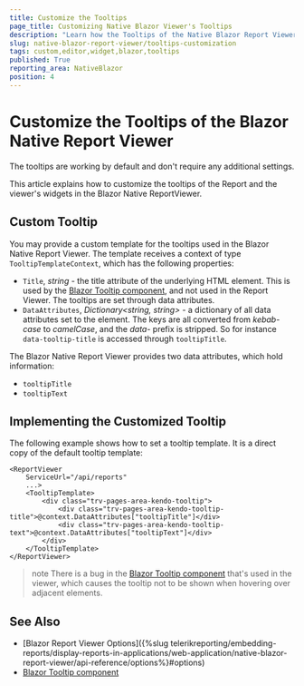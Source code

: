 ```yaml
---
title: Customize the Tooltips
page_title: Customizing Native Blazor Viewer's Tooltips
description: "Learn how the Tooltips of the Native Blazor Report Viewer work in Telerik Reporting and how to customize them."
slug: native-blazor-report-viewer/tooltips-customization
tags: custom,editor,widget,blazor,tooltips
published: True
reporting_area: NativeBlazor
position: 4
---
```


# Customize the Tooltips of the Blazor Native Report Viewer

The tooltips are working by default and don't require any additional settings.

This article explains how to customize the tooltips of the Report and the viewer's widgets in the Blazor Native ReportViewer.

## Custom Tooltip

You may provide a custom template for the tooltips used in the Blazor Native Report Viewer. The template receives a context of type `TooltipTemplateContext`, which has the following properties:

* `Title`, _string_ - the title attribute of the underlying HTML element. This is used by the [Blazor Tooltip component](https://docs.telerik.com/blazor-ui/components/tooltip/overview), and not used in the Report Viewer. The tooltips are set through data attributes.
* `DataAttributes`, _Dictionary<string, string>_ - a dictionary of all data attributes set to the element. The keys are all converted from _kebab-case_ to _camelCase_, and the _data-_ prefix is stripped. So for instance `data-tooltip-title` is accessed through `tooltipTitle`.

The Blazor Native Report Viewer provides two data attributes, which hold information:

* `tooltipTitle`
* `tooltipText`

## Implementing the Customized Tooltip

The following example shows how to set a tooltip template. It is a direct copy of the default tooltip template:

````CSHTML
<ReportViewer
	ServiceUrl="/api/reports"
	...>
	<TooltipTemplate>
		<div class="trv-pages-area-kendo-tooltip">
			<div class="trv-pages-area-kendo-tooltip-title">@context.DataAttributes["tooltipTitle"]</div>
			<div class="trv-pages-area-kendo-tooltip-text">@context.DataAttributes["tooltipText"]</div>
		</div>
	</TooltipTemplate>
</ReportViewer>
```` 

>note There is a bug in the [Blazor Tooltip component](https://docs.telerik.com/blazor-ui/components/tooltip/overview) that's used in the viewer, which causes the tooltip not to be shown when hovering over adjacent elements.

## See Also

* [Blazor Report Viewer Options]({%slug telerikreporting/embedding-reports/display-reports-in-applications/web-application/native-blazor-report-viewer/api-reference/options%}#options)
* [Blazor Tooltip component](https://docs.telerik.com/blazor-ui/components/tooltip/overview)
